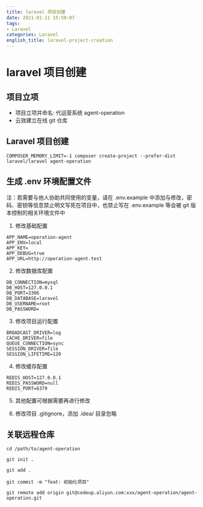 ```yaml
---
title: laravel 项目创建
date: 2021-01-11 15:59:07
tags:
- Laravel
categories: Laravel
english_title: laravel-project-creation
---
```


# laravel 项目创建

## 项目立项

- 项目立项并命名: 代运营系统 agent-operation
- 云效建立在线 git 仓库

## Laravel 项目创建

`COMPOSER_MEMORY_LIMIT=-1 composer create-project --prefer-dist laravel/laravel agent-operation`

## 生成 .env 环境配置文件

注：若需要与他人协助共同使用的变量，请在 .env.example 中添加与修改，密码、密钥等信息禁止明文写死在项目中，也禁止写在 .env.example 等会被 git 版本控制的相关环境文件中

1. 修改基础配置

```
APP_NAME=operation-agent
APP_ENV=local
APP_KEY=
APP_DEBUG=true
APP_URL=http://operation-agent.test
```

2. 修改数据库配置

```
DB_CONNECTION=mysql
DB_HOST=127.0.0.1
DB_PORT=3306
DB_DATABASE=laravel
DB_USERNAME=root
DB_PASSWORD=
```

3. 修改项目运行配置

```
BROADCAST_DRIVER=log
CACHE_DRIVER=file
QUEUE_CONNECTION=sync
SESSION_DRIVER=file
SESSION_LIFETIME=120
```

4. 修改缓存配置

```
REDIS_HOST=127.0.0.1
REDIS_PASSWORD=null
REDIS_PORT=6379
```

5. 其他配置可根据需要再进行修改


6. 修改项目 .gitignore，添加 .idea/ 目录忽略


## 关联远程仓库

```
cd /path/to/agent-operation

git init .

git add .

git commit -m "feat: 初始化项目"

git remote add origin git@codeup.aliyun.com:xxx/agent-operation/agent-operation.git
```
